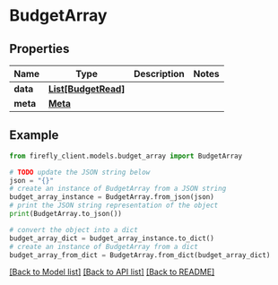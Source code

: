 # BudgetArray


## Properties

Name | Type | Description | Notes
------------ | ------------- | ------------- | -------------
**data** | [**List[BudgetRead]**](BudgetRead.md) |  | 
**meta** | [**Meta**](Meta.md) |  | 

## Example

```python
from firefly_client.models.budget_array import BudgetArray

# TODO update the JSON string below
json = "{}"
# create an instance of BudgetArray from a JSON string
budget_array_instance = BudgetArray.from_json(json)
# print the JSON string representation of the object
print(BudgetArray.to_json())

# convert the object into a dict
budget_array_dict = budget_array_instance.to_dict()
# create an instance of BudgetArray from a dict
budget_array_from_dict = BudgetArray.from_dict(budget_array_dict)
```
[[Back to Model list]](../README.md#documentation-for-models) [[Back to API list]](../README.md#documentation-for-api-endpoints) [[Back to README]](../README.md)


